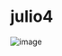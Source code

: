 # julio4
![image](https://github.com/brittanypallasco2003/julio4/assets/117743650/1519f0e2-0d00-4ccd-a885-f193fd3552d4)

